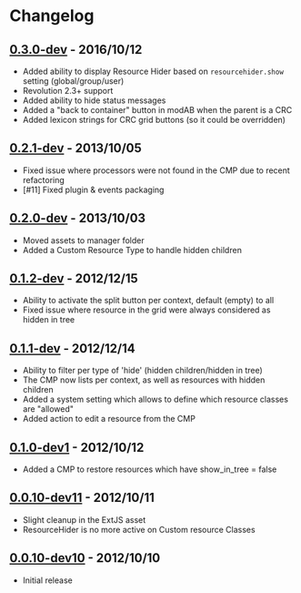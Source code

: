 # Changelog


## [0.3.0-dev] - 2016/10/12

* Added ability to display Resource Hider based on `resourcehider.show` setting (global/group/user)
* Revolution 2.3+ support
* Added ability to hide status messages
* Added a "back to container" button in modAB when the parent is a CRC
* Added lexicon strings for CRC grid buttons (so it could be overridden)


## [0.2.1-dev] - 2013/10/05

* Fixed issue where processors were not found in the CMP due to recent refactoring
* [#11] Fixed plugin & events packaging


## [0.2.0-dev] - 2013/10/03

* Moved assets to manager folder
* Added a Custom Resource Type to handle hidden children


## [0.1.2-dev] - 2012/12/15

* Ability to activate the split button per context, default (empty) to all
* Fixed issue where resource in the grid were always considered as hidden in tree


## [0.1.1-dev] - 2012/12/14

* Ability to filter per type of 'hide' (hidden children/hidden in tree)
* The CMP now lists per context, as well as resources with hidden children
* Added a system setting which allows to define which resource classes are "allowed"
* Added action to edit a resource from the CMP


## [0.1.0-dev1] - 2012/10/12

* Added a CMP to restore resources which have show_in_tree = false


## [0.0.10-dev11] - 2012/10/11

* Slight cleanup in the ExtJS asset
* ResourceHider is no more active on Custom resource Classes

## [0.0.10-dev10] - 2012/10/10

* Initial release


[unreleased]: https://github.com/meltingmedia/ResourceHider/compare/v0.3.0-dev...HEAD
[0.3.0-dev]: https://github.com/meltingmedia/ResourceHider/compare/v0.2.1-dev...v0.3.0-dev
[0.2.1-dev]: https://github.com/meltingmedia/ResourceHider/compare/v0.2.0-dev...v0.2.1-dev
[0.2.0-dev]: https://github.com/meltingmedia/ResourceHider/compare/v0.1.2-dev...v0.2.0-dev
[0.1.2-dev]: https://github.com/meltingmedia/ResourceHider/compare/v0.1.1-dev...v0.1.2-dev
[0.1.1-dev]: https://github.com/meltingmedia/ResourceHider/compare/v0.1.0-dev1...v0.1.1-dev
[0.1.0-dev1]: https://github.com/meltingmedia/ResourceHider/compare/v0.0.10-dev11...v0.1.0-dev1
[0.0.10-dev11]: https://github.com/meltingmedia/ResourceHider/compare/v0.0.10-dev10...v0.0.10-dev11
[0.0.10-dev10]: https://github.com/meltingmedia/ResourceHider/commits/v0.0.10-dev10
